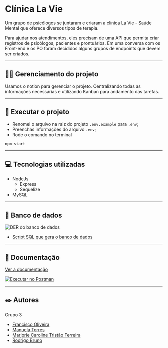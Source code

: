 # Clínica La Vie

Um grupo de psicólogos se juntaram e criaram a clínica La Vie - Saúde Mental que oferece diversos tipos de terapia.

Para ajudar nos atendimentos, eles precisam de uma API que permita criar registros de psicólogos, pacientes e prontuários. Em uma conversa com os Front-end e os PO foram decididos alguns grupos de endpoints que devem ser criados.

---

## 🧑‍💼 Gerenciamento do projeto

Usamos o notion para gerenciar o projeto. Centralizando todas as informações necessárias e utilizando Kanban para andamento das tarefas.

---

## 📁 Executar o projeto

-   Renomei o arquivo na raiz do projeto `.env.example` para `.env`;
-   Preenchas informações do arquivo `.env`;
-   Rode o comando no terminal

```
npm start
```

---

## 💻 Tecnologias utilizadas

-   NodeJs
    -   Express
    -   Sequelize
-   MySQL

---

## 💾 Banco de dados

![DER do banco de dados](https://raw.githubusercontent.com/rodrigobruno/clinica-la-vie/main/banco-de-dados/clinica-la-vie-der.png 'DER do banco de dados')

-   [Script SQL que gera o banco de dados](https://raw.githubusercontent.com/rodrigobruno/clinica-la-vie-grupo-3/main/banco-de-dados/clinica-la-vie-der.sql)

---

## 📑 Documentação

[Ver a documentação](https://documenter.getpostman.com/view/7321693/2s93XwyiTr)

[![Executar no Postman](https://run.pstmn.io/button.svg)](https://app.getpostman.com/run-collection/7321693-cb8c9726-3357-454a-bd5c-05dfabd38417?action=collection%2Ffork&collection-url=entityId%3D7321693-cb8c9726-3357-454a-bd5c-05dfabd38417%26entityType%3Dcollection%26workspaceId%3D9de4cab0-21c3-4694-8bdd-e668f6651cd7)

---

## ✒️ Autores

Grupo 3

-   [Francisco Oliveira](https://github.com/)
-   [Manuela Torres](https://github.com/)
-   [Marjorie Caroline Tristão Ferreira](https://github.com/)
-   [Rodrigo Bruno](https://github.com/rodrigobruno/)
